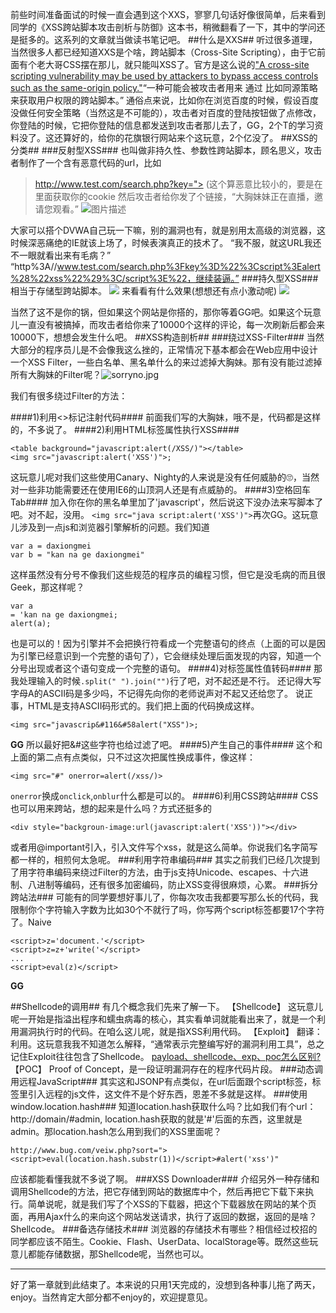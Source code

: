 前些时间准备面试的时候一直会遇到这个XXS，寥寥几句话好像很简单，后来看到同学的《XSS跨站脚本攻击剖析与防御》这本书，稍微翻看了一下，其中的学问还是挺多的。这系列的文章就当做读书笔记吧。
##什么是XXS##
听过很多道理，当然很多人都已经知道XXS是个啥，跨站脚本（Cross-Site Scripting），由于它前面有个老大哥CSS摆在那儿，就只能叫XSS了。官方是这么说的["A cross-site scripting vulnerability may be used by attackers to bypass access controls such as the same-origin policy."][1]“一种可能会被攻击者用来 通过 比如同源策略 来获取用户权限的跨站脚本。”
通俗点来说，比如你在浏览百度的时候，假设百度没做任何安全策略（当然这是不可能的），攻击者对百度的登陆按钮做了点修改，你登陆的时候，它把你登陆的信息都发送到攻击者那儿去了，GG，2个T的学习资料没了。这还算好的，给你的花旗银行网站来个这玩意，2个亿没了。
##XSS的分类##
###反射型XSS###
也叫做非持久性、参数性跨站脚本，顾名思义，攻击者制作了一个含有恶意代码的url，比如
> http://www.test.com/search.php?key="><script>alert("xss")</script>
(这个算恶意比较小的，要是在里面获取你的cookie
然后攻击者给你发了个链接，“大胸妹妹正在直播，邀请您观看。”
![图片描述][2]

大家可以搭个DVWA自己玩一下嘛，别的漏洞也有，就是别用太高级的浏览器，这时候深恶痛绝的IE就该上场了，时候表演真正的技术了。
“我不服，就这URL我还不一眼就看出来有毛病？”
“http%3A//www.test.com/search.php%3Fkey%3D%22%3Cscript%3Ealert%28%22xss%22%29%3C/script%3E%22，继续装逼。”
###持久型XSS###
相当于存储型跨站脚本。
![][3]
来看看有什么效果(想想还有点小激动呢)
![][4]

当然了这不是你的锅，但如果这个网站是你搭的，那你等着GG吧。如果这个玩意儿一直没有被搞掉，而攻击者给你来了10000个这样的评论，每一次刷新后都会来10000下，想想会发生什么吧。
##XSS构造剖析##
###绕过XSS-Filter###
当然大部分的程序员儿是不会像我这么挫的，正常情况下基本都会在Web应用中设计一个XSS Filter，一些白名单、黑名单什么的来过滤掉大胸妹。那有没有能过滤掉所有大胸妹的Filter呢？![sorryno.jpg][5]

我们有很多绕过Filter的方法：

####1)利用<>标记注射代码####
前面我们写的大胸妹，哦不是，代码都是这样的，不多说了。
####2)利用HTML标签属性执行XSS####
```
<table background="javascript:alert(/XSS/)"></table>
<img src="javascript:alert('XSS')">;
```
这玩意儿呢对我们这些使用Canary、Nighty的人来说是没有任何威胁的🙄，当然对一些非功能需要还在使用IE6的山顶洞人还是有点威胁的。
####3)空格回车Tab####
加入你在你的黑名单里加了'javascript'，然后说这下没办法来写脚本了吧。对不起，没用。
`<img src="java script:alert('XSS')">`再次GG。这玩意儿涉及到一点js和浏览器引擎解析的问题。我们知道
```
var a = daxiongmei
var b = "kan na ge daxiongmei"
```
这样虽然没有分号不像我们这些规范的程序员的编程习惯，但它是没毛病的而且很Geek，那这样呢？
```
var a 
= 'kan na ge daxiongmei;
alert(a);
```
也是可以的！因为引擎并不会把换行符看成一个完整语句的终点（上面的可以是因为引擎已经意识到一个完整的语句了），它会继续处理后面发现的内容，知道一个分号出现或者这个语句变成一个完整的语句。
####4)对标签属性值转码####
那我处理输入的时候`.split(" ").join("")`行了吧，对不起还是不行。
还记得大写字母A的ASCII码是多少吗，不记得先向你的老师说声对不起又还给您了。
说正事，HTML是支持ASCII码形式的。我们把上面的代码换成这样。
```
<img src="javascrip&#116&#58alert("XSS")>;
```
**GG**
所以最好把&#这些字符也给过滤了吧。
####5)产生自己的事件####
这个和上面的第二点有点类似，只不过这次把属性换成事件，像这样：
```
<img src="#" onerror=alert(/xss/)>
```
`onerror`换成`onclick`,`onblur`什么都是可以的。
####6)利用CSS跨站####
CSS也可以用来跨站，想的起来是什么吗？方式还挺多的
```
<div style="backgroun-image:url(javascript:alert('XSS'))"></div>
```
或者用@important引入，引入文件写个xss，就是这么简单。你说我们名字简写都一样的，相煎何太急呢。
###利用字符串编码###
其实之前我们已经几次提到了用字符串编码来绕过Filter的方法，由于js支持Unicode、escapes、十六进制、八进制等编码，还有很多加密编码，防止XSS变得很麻烦，心累。
###拆分跨站法###
可能有的同学要想好事儿了，你每次攻击我都要写那么长的代码，我限制你个字符输入字数为比如30个不就行了吗，你写两个script标签都要17个字符了。Naive
```
<script>z='document.'</script>
<script>z=z+'write('</script>
...
<script>eval(z)</script>
```
**GG**

##Shellcode的调用##
有几个概念我们先来了解一下。
【Shellcode】
这玩意儿呢一开始是指溢出程序和蠕虫病毒的核心，其实看单词就能看出来了，就是一个利用漏洞执行时的代码。在咱么这儿呢，就是指XSS利用代码。
【Exploit】
翻译：利用。这玩意我我不知道怎么解释，“通常表示完整编写好的漏洞利用工具”，总之记住Exploit往往包含了Shellcode。
[payload、shellcode、exp、poc怎么区别?][6]
【POC】
Proof of Concept，是一段证明漏洞存在的程序代码片段。
###动态调用远程JavaScript###
其实这和JSONP有点类似，在url后面跟个script标签，标签里引入远程的js文件，这文件不是个好东西，恩差不多就是这样。
###使用window.location.hash###
知道location.hash获取什么吗？比如我们有个url：http://domain/#admin, location.hash获取的就是'#'后面的东西，这里就是admin。那location.hash怎么用到我们的XSS里面呢？
```
http://www.bug.com/veiw.php?sort="><script>eval(location.hash.substr(1))</script>#alert('xss')"
```
应该都能看懂我就不多说了啊。
###XSS Downloader###
介绍另外一种存储和调用Shellcode的方法，把它存储到网站的数据库中个，然后再把它下载下来执行。简单说呢，就是我们写了个XSS的下载器，把这个下载器放在网站的某个页面，再用Ajax什么的来向这个网站发送请求，执行了返回的数据，返回的是啥？Shellcode。
###备选存储技术###
浏览器的存储技术有哪些？相信经过校招的同学都应该不陌生。Cookie、Flash、UserData、localStorage等。既然这些玩意儿都能存储数据，那Shellcode呢，当然也可以。

---
好了第一章就到此结束了。本来说的只用1天完成的，没想到各种事儿拖了两天，enjoy。当然肯定大部分都不enjoy的，欢迎提意见。


  [1]: https://en.wikipedia.org/wiki/Cross-site_scripting
  [2]: http://obydp3y41.bkt.clouddn.com/Github/Collection/imgs/gg.png
  [3]: http://obydp3y41.bkt.clouddn.com/Github/Collection/imgs/xss_s.png
  [4]: http://obydp3y41.bkt.clouddn.com/Github/Collection/imgs/Big.png
  [5]: /img/bVFiOW
  [6]: https://www.baidu.com/link?url=2yWbqD4qU31qBfNXUzNc-A3fw6IKqBwPt8f_qZ8tunPir_utJakiolvblUwiio3fD0zWVfHtLFDN3EIflazz5q&wd=&eqid=c11b5b370002a0a90000000658230b7c